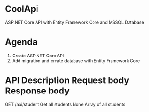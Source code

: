 # CoolApi
ASP.NET Core API with Entity Framework Core and MSSQL Database

# Agenda
1. Create ASP.NET Core API
2. Add migration and create database with Entity Framework Core

# API              Description        Request body Response body
GET /api/student    Get all students  None          Array of all students
